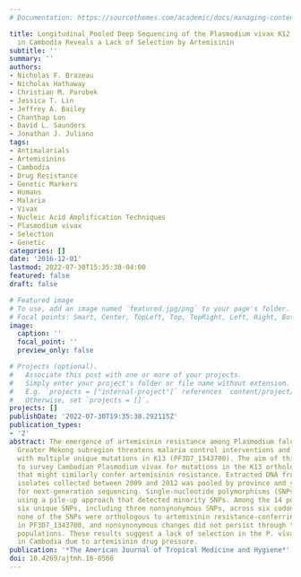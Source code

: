 ```yaml
---
# Documentation: https://sourcethemes.com/academic/docs/managing-content/

title: Longitudinal Pooled Deep Sequencing of the Plasmodium vivax K12 Kelch Gene
  in Cambodia Reveals a Lack of Selection by Artemisinin
subtitle: ''
summary: ''
authors:
- Nicholas F. Brazeau
- Nicholas Hathaway
- Christian M. Parobek
- Jessica T. Lin
- Jeffrey A. Bailey
- Chanthap Lon
- David L. Saunders
- Jonathan J. Juliano
tags:
- Antimalarials
- Artemisinins
- Cambodia
- Drug Resistance
- Genetic Markers
- Humans
- Malaria
- Vivax
- Nucleic Acid Amplification Techniques
- Plasmodium vivax
- Selection
- Genetic
categories: []
date: '2016-12-01'
lastmod: 2022-07-30T15:35:38-04:00
featured: false
draft: false

# Featured image
# To use, add an image named `featured.jpg/png` to your page's folder.
# Focal points: Smart, Center, TopLeft, Top, TopRight, Left, Right, BottomLeft, Bottom, BottomRight.
image:
  caption: ''
  focal_point: ''
  preview_only: false

# Projects (optional).
#   Associate this post with one or more of your projects.
#   Simply enter your project's folder or file name without extension.
#   E.g. `projects = ["internal-project"]` references `content/project/deep-learning/index.md`.
#   Otherwise, set `projects = []`.
projects: []
publishDate: '2022-07-30T19:35:38.292115Z'
publication_types:
- '2'
abstract: The emergence of artemisinin resistance among Plasmodium falciparum in the
  Greater Mekong subregion threatens malaria control interventions and is associated
  with multiple unique mutations in K13 (PF3D7_1343700). The aim of this study was
  to survey Cambodian Plasmodium vivax for mutations in the K13 ortholog (K12, PVX_083080)
  that might similarly confer artemisinin resistance. Extracted DNA from Cambodian
  isolates collected between 2009 and 2012 was pooled by province and year and submitted
  for next-generation sequencing. Single-nucleotide polymorphisms (SNPs) were identified
  using a pile-up approach that detected minority SNPs. Among the 14 pools, we found
  six unique SNPs, including three nonsynonymous SNPs, across six codons in K12 However,
  none of the SNPs were orthologous to artemisinin resistance-conferring mutations
  in PF3D7_1343700, and nonsynonymous changes did not persist through time within
  populations. These results suggest a lack of selection in the P. vivax population
  in Cambodia due to artemisinin drug pressure.
publication: '*The American Journal of Tropical Medicine and Hygiene*'
doi: 10.4269/ajtmh.16-0566
---
```

